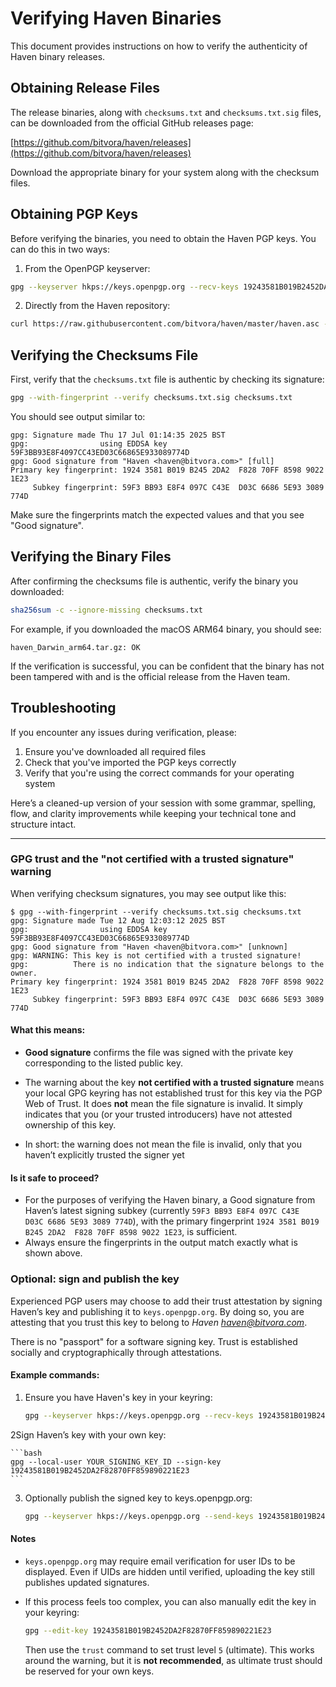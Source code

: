 # Verifying Haven Binaries

This document provides instructions on how to verify the authenticity of Haven binary releases.

## Obtaining Release Files

The release binaries, along with `checksums.txt` and `checksums.txt.sig` files, can be downloaded from the official GitHub releases page:

[https://github.com/bitvora/haven/releases](https://github.com/bitvora/haven/releases)

Download the appropriate binary for your system along with the checksum files.

## Obtaining PGP Keys

Before verifying the binaries, you need to obtain the Haven PGP keys. You can do this in two ways:

1. From the OpenPGP keyserver:

```bash
gpg --keyserver hkps://keys.openpgp.org --recv-keys 19243581B019B2452DA2F82870FF859890221E23
```

2. Directly from the Haven repository:

```bash
curl https://raw.githubusercontent.com/bitvora/haven/master/haven.asc -sSL | gpg --import -
```

## Verifying the Checksums File

First, verify that the `checksums.txt` file is authentic by checking its signature:

```bash
gpg --with-fingerprint --verify checksums.txt.sig checksums.txt
```

You should see output similar to:

```
gpg: Signature made Thu 17 Jul 01:14:35 2025 BST
gpg:                using EDDSA key 59F3BB93E8F4097CC43ED03C66865E933089774D
gpg: Good signature from "Haven <haven@bitvora.com>" [full]
Primary key fingerprint: 1924 3581 B019 B245 2DA2  F828 70FF 8598 9022 1E23
     Subkey fingerprint: 59F3 BB93 E8F4 097C C43E  D03C 6686 5E93 3089 774D
```

Make sure the fingerprints match the expected values and that you see "Good signature".

## Verifying the Binary Files

After confirming the checksums file is authentic, verify the binary you downloaded:

```bash
sha256sum -c --ignore-missing checksums.txt
```

For example, if you downloaded the macOS ARM64 binary, you should see:

```
haven_Darwin_arm64.tar.gz: OK
```

If the verification is successful, you can be confident that the binary has not been tampered with and is the official 
release from the Haven team.

## Troubleshooting

If you encounter any issues during verification, please:

1. Ensure you've downloaded all required files
2. Check that you've imported the PGP keys correctly
3. Verify that you're using the correct commands for your operating system

Here’s a cleaned-up version of your session with some grammar, spelling, flow, and clarity improvements while keeping your technical tone and structure intact.

---

### GPG trust and the "not certified with a trusted signature" warning

When verifying checksum signatures, you may see output like this:

```
$ gpg --with-fingerprint --verify checksums.txt.sig checksums.txt
gpg: Signature made Tue 12 Aug 12:03:12 2025 BST
gpg:                using EDDSA key 59F3BB93E8F4097CC43ED03C66865E933089774D
gpg: Good signature from "Haven <haven@bitvora.com>" [unknown]
gpg: WARNING: This key is not certified with a trusted signature!
gpg:          There is no indication that the signature belongs to the owner.
Primary key fingerprint: 1924 3581 B019 B245 2DA2  F828 70FF 8598 9022 1E23
     Subkey fingerprint: 59F3 BB93 E8F4 097C C43E  D03C 6686 5E93 3089 774D
```

#### What this means:

* **Good signature** confirms the file was signed with the private key corresponding to the listed public key.
* The warning about the key **not certified with a trusted signature** means your local GPG keyring has not established 
trust for this key via the PGP Web of Trust. It does **not** mean the file signature is invalid. It simply indicates 
that you (or your trusted introducers) have not attested ownership of this key.

* In short: the warning does not mean the file is invalid, only that you haven’t explicitly trusted the signer yet

#### Is it safe to proceed?

* For the purposes of verifying the Haven binary, a Good signature from Haven’s latest signing subkey (currently
`59F3 BB93 E8F4 097C C43E  D03C 6686 5E93 3089 774D`), with the primary fingerprint
`1924 3581 B019 B245 2DA2  F828 70FF 8598 9022 1E23`, is sufficient.
* Always ensure the fingerprints in the output match exactly what is shown above.

### Optional: sign and publish the key

Experienced PGP users may choose to add their trust attestation by signing Haven’s key and publishing it to
`keys.openpgp.org`. By doing so, you are attesting that you trust this key to belong to 
*Haven <haven@bitvora.com>*.

There is no "passport" for a software signing key. Trust is established socially and cryptographically through 
attestations.

#### Example commands:

1. Ensure you have Haven's key in your keyring:

    ```bash
    gpg --keyserver hkps://keys.openpgp.org --recv-keys 19243581B019B2452DA2F82870FF859890221E23
    ```

2Sign Haven’s key with your own key:

    ```bash
    gpg --local-user YOUR_SIGNING_KEY_ID --sign-key 19243581B019B2452DA2F82870FF859890221E23
    ```

3. Optionally publish the signed key to keys.openpgp.org:

    ```bash
    gpg --keyserver hkps://keys.openpgp.org --send-keys 19243581B019B2452DA2F82870FF859890221E23
    ```

#### Notes

* `keys.openpgp.org` may require email verification for user IDs to be displayed. Even if UIDs are hidden until 
verified, uploading the key still publishes updated signatures.
* If this process feels too complex, you can also manually edit the key in your keyring:

  ```bash
  gpg --edit-key 19243581B019B2452DA2F82870FF859890221E23
  ```

  Then use the `trust` command to set trust level `5` (ultimate). This works around the warning, but it is 
**not recommended**, as ultimate trust should be reserved for your own keys.
